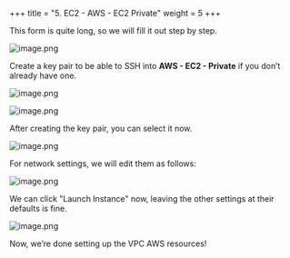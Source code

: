 +++
title = "5. EC2 - AWS - EC2 Private"
weight = 5
+++


This form is quite long, so we will fill it out step by step.


![image.png](/images/003-iii-setup-vpc-aws-resources/12-630277-image.png)


Create a key pair to be able to SSH into **AWS - EC2 - Private** if you don’t already have one.


![image.png](/images/003-iii-setup-vpc-aws-resources/12-157481-image.png)


![image.png](/images/003-iii-setup-vpc-aws-resources/12-541564-image.png)


After creating the key pair, you can select it now.


![image.png](/images/003-iii-setup-vpc-aws-resources/12-722093-image.png)


For network settings, we will edit them as follows:


![image.png](/images/003-iii-setup-vpc-aws-resources/12-437148-image.png)


We can click "Launch Instance" now, leaving the other settings at their defaults is fine.


![image.png](/images/003-iii-setup-vpc-aws-resources/12-754864-image.png)


Now, we’re done setting up the VPC AWS resources!



